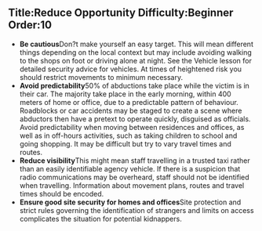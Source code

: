 Title:Reduce Opportunity
Difficulty:Beginner
Order:10
---
*   **Be cautious**Don?t make yourself an easy target. This will mean different things depending on the local context but may include avoiding walking to the shops on foot or driving alone at night. See the Vehicle lesson for detailed security advice for vehicles. At times of heightened risk you should restrict movements to minimum necessary.
*   **Avoid predictability**50% of abductions take place while the victim is in their car. The majority take place in the early morning, within 400 meters of home or office, due to a predictable pattern of behaviour. Roadblocks or car accidents may be staged to create a scene where abductors then have a pretext to operate quickly, disguised as officials. Avoid predictability when moving between residences and offices, as well as in off-hours activities, such as taking children to school and going shopping. It may be difficult but try to vary travel times and routes.
*   **Reduce visibility**This might mean staff travelling in a trusted taxi rather than an easily identifiable agency vehicle. If there is a suspicion that radio communications may be overheard, staff should not be identified when travelling. Information about movement plans, routes and travel times should be encoded.
*   **Ensure good site security for homes and offices**Site protection and strict rules governing the identification of strangers and limits on access complicates the situation for potential kidnappers.